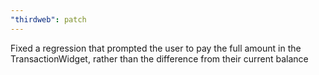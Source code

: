 ```yaml
---
"thirdweb": patch
---
```


Fixed a regression that prompted the user to pay the full amount in the TransactionWidget, rather than the difference from their current balance
